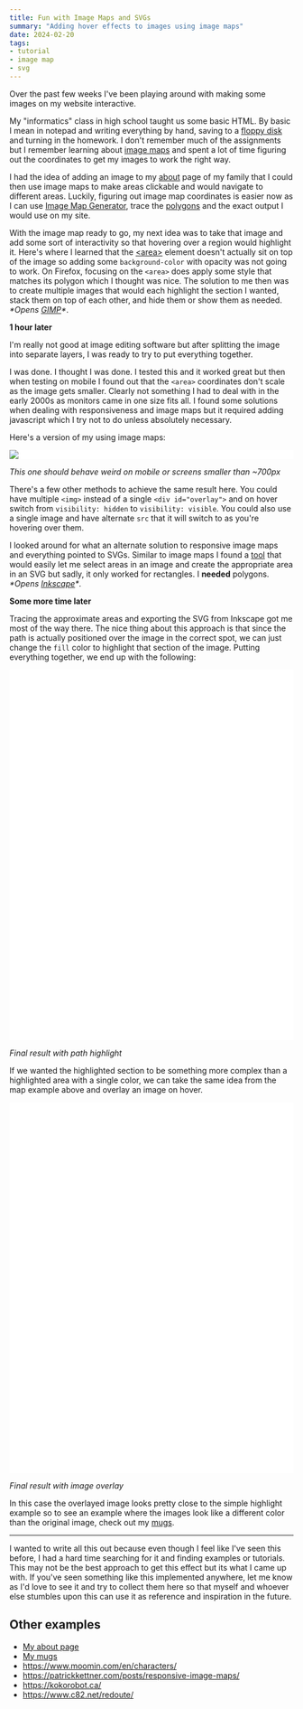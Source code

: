 ```yaml
---
title: Fun with Image Maps and SVGs
summary: "Adding hover effects to images using image maps"
date: 2024-02-20
tags:
- tutorial
- image map
- svg
---
```


Over the past few weeks I've been playing around with making some images on my website interactive.

My "informatics" class in high school taught us some basic HTML. By basic I mean in notepad and writing everything by hand, saving to a [floppy disk](https://en.wikipedia.org/wiki/Floppy_disk#3%C2%BD-inch_disk) and turning in the homework. I don't remember much of the assignments but I remember learning about [image maps](https://developer.mozilla.org/en-US/docs/Web/HTML/Element/map) and spent a lot of time figuring out the coordinates to get my images to work the right way.

I had the idea of adding an image to my [about](/about) page of my family that I could then use image maps to make areas clickable and would navigate to different areas. Luckily, figuring out image map coordinates is easier now as I can use [Image Map Generator](http://www.image-map.net/), trace the [polygons](https://developer.mozilla.org/en-US/docs/Web/SVG/Element/polygon) and the exact output I would use on my site.

With the image map ready to go, my next idea was to take that image and add some sort of interactivity so that hovering over a region would highlight it. Here's where I learned that the [\<area\>](https://developer.mozilla.org/en-US/docs/Web/HTML/Element/area) element doesn't actually sit on top of the image so adding some `background-color` with opacity was not going to work. On Firefox, focusing on the `<area>` does apply some style that matches its polygon which I thought was nice. The solution to me then was to create multiple images that would each highlight the section I wanted, stack them on top of each other, and hide them or show them as needed. *\*Opens [GIMP](https://www.gimp.org/)\**.

**1 hour later**

I'm really not good at image editing software but after splitting the image into separate layers, I was ready to try to put everything together.

I was done. I thought I was done. I tested this and it worked great but then when testing on mobile I found out that the `<area>` coordinates don't scale as the image gets smaller. Clearly not something I had to deal with in the early 2000s as monitors came in one size fits all. I found some solutions when dealing with responsiveness and image maps but it required adding javascript which I try not to do unless absolutely necessary.

Here's a version of my using image maps:

<style>
	map[name="image-map"] {
		display: block;
		position: relative;
		background: white;
	}
	#overlay {
		position: absolute;
		top: 0; left: 0; right: 0; bottom: 0;
		background-size: contain;
		pointer-events: none;
	}
	map:has(area:hover) #overlay, map:has(area:focus) #overlay {
		background-image: url('/assets/images/benji_o.png');
	}
</style>
<map name="image-map">
	<img src="/assets/images/benji.png" usemap="#image-map">
	<area alt="benji" title="benji" href="/about" coords="257,815,285,800,271,693,287,606,268,589,275,565,269,553,279,455,295,396,225,329,225,225,295,130,396,129,465,187,502,279,500,314,417,369,452,383,466,418,513,487,458,562,463,603,453,608,459,615,435,618,418,697,427,830,378,837,342,829,362,813,360,793,349,703,349,667,340,696,342,809,288,823" shape="poly">
	<div id="overlay"></div>
</map>
<p class="text-center"><i>This one should behave weird on mobile or screens smaller than ~700px</i></p>

There's a few other methods to achieve the same result here. You could have multiple `<img>` instead of a single `<div id="overlay">` and on hover switch from `visibility: hidden` to `visibility: visible`. You could also use a single image and have alternate `src` that it will switch to as you're hovering over them.

I looked around for what an alternate solution to responsive image maps and everything pointed to SVGs. Similar to image maps I found a [tool](https://imagemapper.pageballoon.com/) that would easily let me select areas in an image and create the appropriate area in an SVG but sadly, it only worked for rectangles. I **needed** polygons. *\*Opens [Inkscape](https://inkscape.org/)\**.

**Some more time later**

Tracing the approximate areas and exporting the SVG from Inkscape got me most of the way there. The nice thing about this approach is that since the path is actually positioned over the image in the correct spot, we can just change the `fill` color to highlight that section of the image. Putting everything together, we end up with the following:

<style>
	svg.benji {
		background: white;
		width: 100%;
		height: auto;
	}
	svg image {
		pointer-events: none;
	}
	svg a {
		cursor: pointer !important;
	}
	svg path {
		fill: var(--color-b);
		opacity: 0;
	}
	a#test-one:hover path, a#test-one:focus path {
		opacity: 0.5;
	}
</style>
<svg class="benji" width="700" height="911" viewBox="0 0 700 911" xml:space="preserve" xmlns:xlink="http://www.w3.org/1999/xlink" xmlns="http://www.w3.org/2000/svg"><image preserveAspectRatio="none" xlink:href="/assets/images/benji.png"/><a id="test-one" xlink:href="/about" xlink:title="benji"><path d="m258.048 814.156 23.681-15.515-11.432-106.159 16.332-91.46-20.415-10.616-.817-8.982 11.433-20.416-12.25-10.615 2.45-8.166-4.9-39.198 17.966-89.826 13.066-18.782-66.145-53.08-3.267-33.48 4.083-40.014-4.083-62.062 49.813-62.879 65.329-22.865 67.778 13.882 53.896 52.263 37.564 71.045-3.267 56.346-75.127 56.346 24.498 8.982 25.315 43.28 41.647 69.412-57.163 70.228 7.35 43.28-9.8 2.45 2.45 11.433h-23.682l-21.231 66.961 14.699 61.246.816 83.294-55.529 8.166-26.948-8.166 19.599-17.966.816-22.865-13.882-86.56.816-37.564-11.432 25.315 3.266 122.49-56.345 10.617z"/></a></svg>

<p class="text-center"><i>Final result with path highlight</i></p>

If we wanted the highlighted section to be something more complex than a highlighted area with a single color, we can take the same idea from the map example above and overlay an image on hover.

<style>
	a#test-two image {
		opacity: 0;
	}
	a#test-two:hover image, a#test-two:focus image {
		opacity: 1;
	}
</style>
<svg class="benji" width="700" height="911" viewBox="0 0 700 911" xml:space="preserve" xmlns:xlink="http://www.w3.org/1999/xlink" xmlns="http://www.w3.org/2000/svg"><image preserveAspectRatio="none" xlink:href="/assets/images/benji.png"/><a id="test-two" xlink:href="/about" xlink:title="benji"><path d="m258.048 814.156 23.681-15.515-11.432-106.159 16.332-91.46-20.415-10.616-.817-8.982 11.433-20.416-12.25-10.615 2.45-8.166-4.9-39.198 17.966-89.826 13.066-18.782-66.145-53.08-3.267-33.48 4.083-40.014-4.083-62.062 49.813-62.879 65.329-22.865 67.778 13.882 53.896 52.263 37.564 71.045-3.267 56.346-75.127 56.346 24.498 8.982 25.315 43.28 41.647 69.412-57.163 70.228 7.35 43.28-9.8 2.45 2.45 11.433h-23.682l-21.231 66.961 14.699 61.246.816 83.294-55.529 8.166-26.948-8.166 19.599-17.966.816-22.865-13.882-86.56.816-37.564-11.432 25.315 3.266 122.49-56.345 10.617z"/><image preserveAspectRatio="none" xlink:href="/assets/images/benji_o.png"/></a></svg>

<p class="text-center"><i>Final result with image overlay</i></p>

In this case the overlayed image looks pretty close to the simple highlight example so to see an example where the images look like a different color than the original image, check out my [mugs](/articles/my-favorite-mugs).

<hr class="sm">

I wanted to write all this out because even though I feel like I've seen this before, I had a hard time searching for it and finding examples or tutorials. This may not be the best approach to get this effect but its what I came up with. If you've seen something like this implemented anywhere, let me know as I'd love to see it and try to collect them here so that myself and whoever else stumbles upon this can use it as reference and inspiration in the future.

## Other examples
- [My about page](/about)
- [My mugs](/articles/my-favorite-mugs)
- https://www.moomin.com/en/characters/
- https://patrickkettner.com/posts/responsive-image-maps/
- https://kokorobot.ca/
- https://www.c82.net/redoute/
